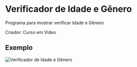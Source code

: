 # Verificador de Idade e Gênero

Programa para mostrar verificar Idade e Gênero



Criador: Curso em Video



## Exemplo

![Verificador de Idade e Gênero](./Verificador.gif)